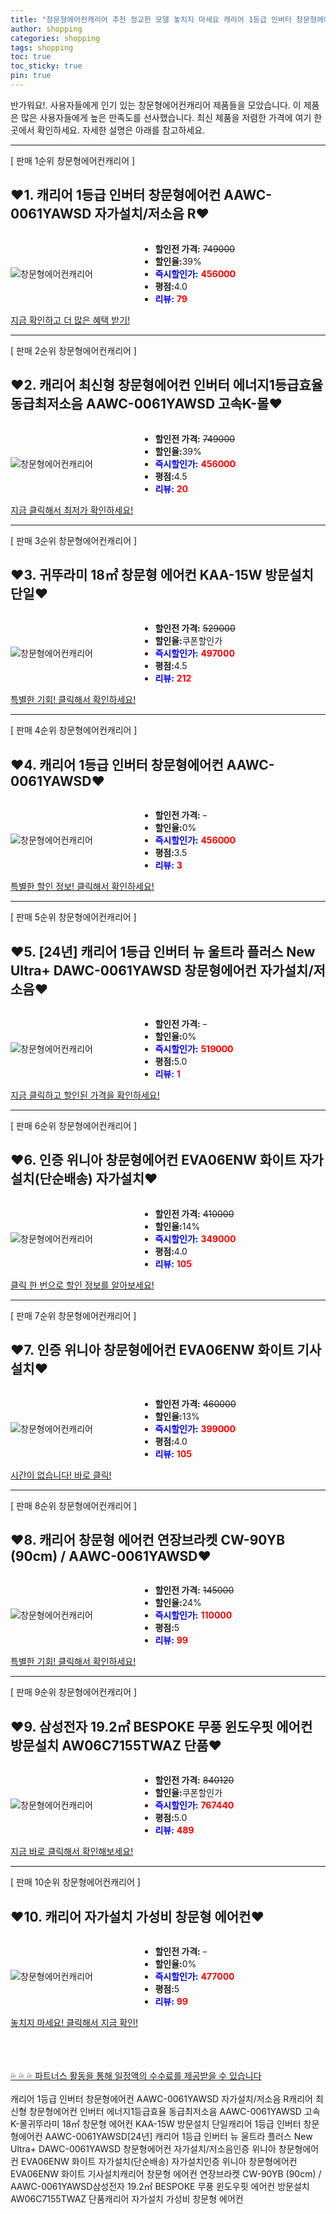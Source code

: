 ```yaml
---
title: "창문형에어컨캐리어 추천 정교한 모델 놓치지 마세요 캐리어 1등급 인버터 창문형에어컨 AAWC-0061YAWSD"
author: shopping
categories: shopping
tags: shopping
toc: true
toc_sticky: true
pin: true
---
```

반가워요!. 사용자들에게 인기 있는 창문형에어컨캐리어 제품들을 모았습니다. 이 제품은 많은 사용자들에게 높은 만족도를 선사했습니다. 최신 제품을 저렴한 가격에 여기 한 곳에서 확인하세요. 자세한 설명은 아래를 참고하세요.

---

<p class="toplist">[ 판매 1순위 창문형에어컨캐리어 ]</p>

<h2><strong>❤️1. 캐리어 1등급 인버터 창문형에어컨 AAWC-0061YAWSD 자가설치/저소음 R❤️</strong></h2>

<div style="display: flex; align-items: center;">
    <div style="flex: 0.4;">
        <img src="https://thumbnail9.coupangcdn.com/thumbnails/remote/230x230ex/image/vendor_inventory/8cf7/3753c366deb843b032a0182af1b0d9772b5c0337fef539af4f0870f1ee06.jpg" alt="창문형에어컨캐리어" style="max-width: 100%;">
    </div>
    <div style="flex: 0.6; margin-left: 10px;">
        <ul>
            <li><strong>할인전 가격:</strong> <del>749000</del></li>
            <li><strong>할인율:</strong>39%</li>
            <li><span style='color:blue'><strong>즉시할인가:</strong></span> <span style='color:red'><strong>456000</strong></span></li>
            <li><strong>평점:</strong>4.0</li>
            <li><span style='color:blue'><strong>리뷰:</strong></span> <span style='color:red'><strong>79</strong></span></li>
        </ul>
    </div>
</div>
<div class="center">
    <a href="https://link.coupang.com/re/AFFSDP?lptag=AF9450613&subid=navercafe1&pageKey=8129151836&traceid=V0-153&itemId=23083038272&vendorItemId=90116531036" class="myButton">
        지금 확인하고 더 많은 혜택 받기!
    </a>
</div>


---

<p class="toplist">[ 판매 2순위 창문형에어컨캐리어 ]</p>

<h2><strong>❤️2. 캐리어 최신형 창문형에어컨 인버터 에너지1등급효율 동급최저소음 AAWC-0061YAWSD 고속K-몰❤️</strong></h2>

<div style="display: flex; align-items: center;">
    <div style="flex: 0.4;">
        <img src="https://thumbnail8.coupangcdn.com/thumbnails/remote/230x230ex/image/vendor_inventory/c36b/05018c999df0253e7037458b987dc2394d03f14be9e84c40703bf7a7a302.jpg" alt="창문형에어컨캐리어" style="max-width: 100%;">
    </div>
    <div style="flex: 0.6; margin-left: 10px;">
        <ul>
            <li><strong>할인전 가격:</strong> <del>749000</del></li>
            <li><strong>할인율:</strong>39%</li>
            <li><span style='color:blue'><strong>즉시할인가:</strong></span> <span style='color:red'><strong>456000</strong></span></li>
            <li><strong>평점:</strong>4.5</li>
            <li><span style='color:blue'><strong>리뷰:</strong></span> <span style='color:red'><strong>20</strong></span></li>
        </ul>
    </div>
</div>
<div class="center">
    <a href="https://link.coupang.com/re/AFFSDP?lptag=AF9450613&subid=navercafe1&pageKey=8127471488&traceid=V0-153&itemId=23074074947&vendorItemId=90107630846" class="myButton">
        지금 클릭해서 최저가 확인하세요!
    </a>
</div>


---

<p class="toplist">[ 판매 3순위 창문형에어컨캐리어 ]</p>

<h2><strong>❤️3. 귀뚜라미 18㎡ 창문형 에어컨 KAA-15W 방문설치 단일❤️</strong></h2>

<div style="display: flex; align-items: center;">
    <div style="flex: 0.4;">
        <img src="https://thumbnail9.coupangcdn.com/thumbnails/remote/230x230ex/image/retail/images/2024/03/27/17/4/34d8a28b-b132-41b3-aa02-4ce8d02a255f.png" alt="창문형에어컨캐리어" style="max-width: 100%;">
    </div>
    <div style="flex: 0.6; margin-left: 10px;">
        <ul>
            <li><strong>할인전 가격:</strong> <del>529000</del></li>
            <li><strong>할인율:</strong>쿠폰할인가</li>
            <li><span style='color:blue'><strong>즉시할인가:</strong></span> <span style='color:red'><strong>497000</strong></span></li>
            <li><strong>평점:</strong>4.5</li>
            <li><span style='color:blue'><strong>리뷰:</strong></span> <span style='color:red'><strong>212</strong></span></li>
        </ul>
    </div>
</div>
<div class="center">
    <a href="https://link.coupang.com/re/AFFSDP?lptag=AF9450613&subid=navercafe1&pageKey=8199444748&traceid=V0-153&itemId=23497848072&vendorItemId=89253218763" class="myButton">
        특별한 기회! 클릭해서 확인하세요!
    </a>
</div>


---

<p class="toplist">[ 판매 4순위 창문형에어컨캐리어 ]</p>

<h2><strong>❤️4. 캐리어 1등급 인버터 창문형에어컨 AAWC-0061YAWSD❤️</strong></h2>

<div style="display: flex; align-items: center;">
    <div style="flex: 0.4;">
        <img src="https://thumbnail10.coupangcdn.com/thumbnails/remote/230x230ex/image/vendor_inventory/ee8b/c563df0e510b3d35b9152b71bd66bb9072531ae8d5264f217443f03bb1b3.jpg" alt="창문형에어컨캐리어" style="max-width: 100%;">
    </div>
    <div style="flex: 0.6; margin-left: 10px;">
        <ul>
            <li><strong>할인전 가격:</strong> <del>-</del></li>
            <li><strong>할인율:</strong>0%</li>
            <li><span style='color:blue'><strong>즉시할인가:</strong></span> <span style='color:red'><strong>456000</strong></span></li>
            <li><strong>평점:</strong>3.5</li>
            <li><span style='color:blue'><strong>리뷰:</strong></span> <span style='color:red'><strong>3</strong></span></li>
        </ul>
    </div>
</div>
<div class="center">
    <a href="https://link.coupang.com/re/AFFSDP?lptag=AF9450613&subid=navercafe1&pageKey=8099497270&traceid=V0-153&itemId=22903444197&vendorItemId=90728119577" class="myButton">
        특별한 할인 정보! 클릭해서 확인하세요!
    </a>
</div>


---

<p class="toplist">[ 판매 5순위 창문형에어컨캐리어 ]</p>

<h2><strong>❤️5. [24년] 캐리어 1등급 인버터 뉴 울트라 플러스 New Ultra+ DAWC-0061YAWSD 창문형에어컨 자가설치/저소음❤️</strong></h2>

<div style="display: flex; align-items: center;">
    <div style="flex: 0.4;">
        <img src="https://thumbnail8.coupangcdn.com/thumbnails/remote/230x230ex/image/vendor_inventory/986b/81a669d1b124c30c11921522917f89deed9773414058ef47cf1b28734e1f.jpg" alt="창문형에어컨캐리어" style="max-width: 100%;">
    </div>
    <div style="flex: 0.6; margin-left: 10px;">
        <ul>
            <li><strong>할인전 가격:</strong> <del>-</del></li>
            <li><strong>할인율:</strong>0%</li>
            <li><span style='color:blue'><strong>즉시할인가:</strong></span> <span style='color:red'><strong>519000</strong></span></li>
            <li><strong>평점:</strong>5.0</li>
            <li><span style='color:blue'><strong>리뷰:</strong></span> <span style='color:red'><strong>1</strong></span></li>
        </ul>
    </div>
</div>
<div class="center">
    <a href="https://link.coupang.com/re/AFFSDP?lptag=AF9450613&subid=navercafe1&pageKey=8159173823&traceid=V0-153&itemId=23255261093&vendorItemId=90287654217" class="myButton">
        지금 클릭하고 할인된 가격을 확인하세요!
    </a>
</div>


---

<p class="toplist">[ 판매 6순위 창문형에어컨캐리어 ]</p>

<h2><strong>❤️6. 인증 위니아 창문형에어컨 EVA06ENW 화이트 자가설치(단순배송) 자가설치❤️</strong></h2>

<div style="display: flex; align-items: center;">
    <div style="flex: 0.4;">
        <img src="https://thumbnail6.coupangcdn.com/thumbnails/remote/230x230ex/image/vendor_inventory/d047/29af46e9f77f88b2301315dca7ee1c1fff961317f423bac021c480af69e8.jpg" alt="창문형에어컨캐리어" style="max-width: 100%;">
    </div>
    <div style="flex: 0.6; margin-left: 10px;">
        <ul>
            <li><strong>할인전 가격:</strong> <del>410000</del></li>
            <li><strong>할인율:</strong>14%</li>
            <li><span style='color:blue'><strong>즉시할인가:</strong></span> <span style='color:red'><strong>349000</strong></span></li>
            <li><strong>평점:</strong>4.0</li>
            <li><span style='color:blue'><strong>리뷰:</strong></span> <span style='color:red'><strong>105</strong></span></li>
        </ul>
    </div>
</div>
<div class="center">
    <a href="https://link.coupang.com/re/AFFSDP?lptag=AF9450613&subid=navercafe1&pageKey=6393294667&traceid=V0-153&itemId=13638738567&vendorItemId=80891448228" class="myButton">
        클릭 한 번으로 할인 정보를 알아보세요!
    </a>
</div>


---

<p class="toplist">[ 판매 7순위 창문형에어컨캐리어 ]</p>

<h2><strong>❤️7. 인증 위니아 창문형에어컨 EVA06ENW 화이트 기사설치❤️</strong></h2>

<div style="display: flex; align-items: center;">
    <div style="flex: 0.4;">
        <img src="https://thumbnail6.coupangcdn.com/thumbnails/remote/230x230ex/image/vendor_inventory/d047/29af46e9f77f88b2301315dca7ee1c1fff961317f423bac021c480af69e8.jpg" alt="창문형에어컨캐리어" style="max-width: 100%;">
    </div>
    <div style="flex: 0.6; margin-left: 10px;">
        <ul>
            <li><strong>할인전 가격:</strong> <del>460000</del></li>
            <li><strong>할인율:</strong>13%</li>
            <li><span style='color:blue'><strong>즉시할인가:</strong></span> <span style='color:red'><strong>399000</strong></span></li>
            <li><strong>평점:</strong>4.0</li>
            <li><span style='color:blue'><strong>리뷰:</strong></span> <span style='color:red'><strong>105</strong></span></li>
        </ul>
    </div>
</div>
<div class="center">
    <a href="https://link.coupang.com/re/AFFSDP?lptag=AF9450613&subid=navercafe1&pageKey=6393294667&traceid=V0-153&itemId=13638738568&vendorItemId=80891448234" class="myButton">
        시간이 없습니다! 바로 클릭!
    </a>
</div>


---

<p class="toplist">[ 판매 8순위 창문형에어컨캐리어 ]</p>

<h2><strong>❤️8. 캐리어 창문형 에어컨 연장브라켓 CW-90YB (90cm) / AAWC-0061YAWSD❤️</strong></h2>

<div style="display: flex; align-items: center;">
    <div style="flex: 0.4;">
        <img src="https://thumbnail9.coupangcdn.com/thumbnails/remote/230x230ex/image/vendor_inventory/ac89/57bfe48243f11c286c1d7e6afa5f5047d4fbbabb797da3b8e5dd9e85564b.jpg" alt="창문형에어컨캐리어" style="max-width: 100%;">
    </div>
    <div style="flex: 0.6; margin-left: 10px;">
        <ul>
            <li><strong>할인전 가격:</strong> <del>145000</del></li>
            <li><strong>할인율:</strong>24%</li>
            <li><span style='color:blue'><strong>즉시할인가:</strong></span> <span style='color:red'><strong>110000</strong></span></li>
            <li><strong>평점:</strong>5</li>
            <li><span style='color:blue'><strong>리뷰:</strong></span> <span style='color:red'><strong>99</strong></span></li>
        </ul>
    </div>
</div>
<div class="center">
    <a href="https://link.coupang.com/re/AFFSDP?lptag=AF9450613&subid=navercafe1&pageKey=8230520860&traceid=V0-153&itemId=23687075448&vendorItemId=90409196848" class="myButton">
        특별한 기회! 클릭해서 확인하세요!
    </a>
</div>


---

<p class="toplist">[ 판매 9순위 창문형에어컨캐리어 ]</p>

<h2><strong>❤️9. 삼성전자 19.2㎡ BESPOKE 무풍 윈도우핏 에어컨 방문설치 AW06C7155TWAZ 단품❤️</strong></h2>

<div style="display: flex; align-items: center;">
    <div style="flex: 0.4;">
        <img src="https://thumbnail9.coupangcdn.com/thumbnails/remote/230x230ex/image/retail/images/2023/06/12/15/5/411d7bbf-1bee-469c-b0ec-64dd9050b6e8.jpg" alt="창문형에어컨캐리어" style="max-width: 100%;">
    </div>
    <div style="flex: 0.6; margin-left: 10px;">
        <ul>
            <li><strong>할인전 가격:</strong> <del>840120</del></li>
            <li><strong>할인율:</strong>쿠폰할인가</li>
            <li><span style='color:blue'><strong>즉시할인가:</strong></span> <span style='color:red'><strong>767440</strong></span></li>
            <li><strong>평점:</strong>5.0</li>
            <li><span style='color:blue'><strong>리뷰:</strong></span> <span style='color:red'><strong>489</strong></span></li>
        </ul>
    </div>
</div>
<div class="center">
    <a href="https://link.coupang.com/re/AFFSDP?lptag=AF9450613&subid=navercafe1&pageKey=7473512670&traceid=V0-153&itemId=19505656782&vendorItemId=86253078386" class="myButton">
        지금 바로 클릭해서 확인해보세요!
    </a>
</div>


---

<p class="toplist">[ 판매 10순위 창문형에어컨캐리어 ]</p>

<h2><strong>❤️10. 캐리어 자가설치 가성비 창문형 에어컨❤️</strong></h2>

<div style="display: flex; align-items: center;">
    <div style="flex: 0.4;">
        <img src="https://thumbnail8.coupangcdn.com/thumbnails/remote/230x230ex/image/vendor_inventory/31e1/9c075d8529f6dfa853b9e3b0bfd653b69bbb19d06214e1c260d7cf96c5a6.jpg" alt="창문형에어컨캐리어" style="max-width: 100%;">
    </div>
    <div style="flex: 0.6; margin-left: 10px;">
        <ul>
            <li><strong>할인전 가격:</strong> <del>-</del></li>
            <li><strong>할인율:</strong>0%</li>
            <li><span style='color:blue'><strong>즉시할인가:</strong></span> <span style='color:red'><strong>477000</strong></span></li>
            <li><strong>평점:</strong>5</li>
            <li><span style='color:blue'><strong>리뷰:</strong></span> <span style='color:red'><strong>99</strong></span></li>
        </ul>
    </div>
</div>
<div class="center">
    <a href="https://link.coupang.com/re/AFFSDP?lptag=AF9450613&subid=navercafe1&pageKey=8183074034&traceid=V0-153&itemId=23399398718&vendorItemId=90468028386" class="myButton">
        놓치지 마세요! 클릭해서 지금 확인!
    </a>
</div>

<br><br><br>[💦 💦 💦 파트너스 활동을 통해 일정액의 수수료를 제공받을 수 있습니다](https://link.coupang.com/a/bcpT2c)<br><br>캐리어 1등급 인버터 창문형에어컨 AAWC-0061YAWSD 자가설치/저소음 R캐리어 최신형 창문형에어컨 인버터 에너지1등급효율 동급최저소음 AAWC-0061YAWSD 고속K-몰귀뚜라미 18㎡ 창문형 에어컨 KAA-15W 방문설치 단일캐리어 1등급 인버터 창문형에어컨 AAWC-0061YAWSD[24년] 캐리어 1등급 인버터 뉴 울트라 플러스 New Ultra+ DAWC-0061YAWSD 창문형에어컨 자가설치/저소음인증 위니아 창문형에어컨 EVA06ENW 화이트 자가설치(단순배송) 자가설치인증 위니아 창문형에어컨 EVA06ENW 화이트 기사설치캐리어 창문형 에어컨 연장브라켓 CW-90YB (90cm) / AAWC-0061YAWSD삼성전자 19.2㎡ BESPOKE 무풍 윈도우핏 에어컨 방문설치 AW06C7155TWAZ 단품캐리어 자가설치 가성비 창문형 에어컨
